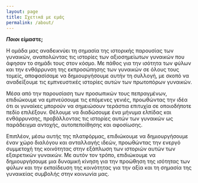 ```yaml
---
layout: page
title: Σχετικά με εμάς
permalink: /about/
---
```

**_Ποιοι_ είμαστε;**

Η ομάδα μας αναδεικνύει τη σημασία της ιστορικής παρουσίας των γυναικών, αναπολώντας τις ιστορίες των αξιοσημείωτων γυναικών που άφησαν το σημάδι τους στον κόσμο. Με πάθος για την ισότητα των φύλων και την ενθάρρυνση της εκπροσώπησης των γυναικών σε όλους τους τομείς, αποφασίσαμε να δημιουργήσουμε αυτήν τη συλλογή, με σκοπό να αναδείξουμε τις εμπνευστικές ιστορίες αυτών των πρωτοπόρων γυναικών.

Μέσα από την παρουσίαση των προσωπικών τους πεπραγμένων, επιδιώκουμε να εμπνεύσουμε τις επόμενες γενιές, προωθώντας την ιδέα ότι οι γυναίκες μπορούν να σημειώσουν τεράστια επιτυχία σε οποιοδήποτε πεδίο επιλέξουν. Θέλουμε να διαδώσουμε ένα μήνυμα ελπίδας και ενθάρρυνσης, προβάλλοντας τις ιστορίες αυτών των γυναικών ως παράδειγμα αντοχής, αυτοπεποίθησης και αφοσίωσης.

Επιπλέον, μέσω αυτής της πλατφόρμας, επιδιώκουμε να δημιουργήσουμε έναν χώρο διαλόγου και ανταλλαγής ιδεών, προωθώντας την ενεργό συμμετοχή της κοινότητας στην εξάπλωση των ιστοριών αυτών των εξαιρετικών γυναικών. Με αυτόν τον τρόπο, επιδιώκουμε να δημιουργήσουμε μια δυναμική κίνηση για την προώθηση της ισότητας των φύλων και την εκπαίδευση της κοινότητας για την αξία και τη σημασία της γυναικείας συμβολής στην κοινωνία μας.
